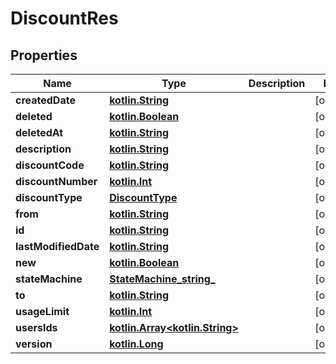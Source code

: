 # DiscountRes

## Properties
Name | Type | Description | Notes
------------ | ------------- | ------------- | -------------
**createdDate** | [**kotlin.String**](.md) |  |  [optional]
**deleted** | [**kotlin.Boolean**](.md) |  |  [optional]
**deletedAt** | [**kotlin.String**](.md) |  |  [optional]
**description** | [**kotlin.String**](.md) |  |  [optional]
**discountCode** | [**kotlin.String**](.md) |  |  [optional]
**discountNumber** | [**kotlin.Int**](.md) |  |  [optional]
**discountType** | [**DiscountType**](DiscountType.md) |  |  [optional]
**from** | [**kotlin.String**](.md) |  |  [optional]
**id** | [**kotlin.String**](.md) |  |  [optional]
**lastModifiedDate** | [**kotlin.String**](.md) |  |  [optional]
**new** | [**kotlin.Boolean**](.md) |  |  [optional]
**stateMachine** | [**StateMachine_string_**](StateMachine_string_.md) |  |  [optional]
**to** | [**kotlin.String**](.md) |  |  [optional]
**usageLimit** | [**kotlin.Int**](.md) |  |  [optional]
**usersIds** | [**kotlin.Array&lt;kotlin.String&gt;**](.md) |  |  [optional]
**version** | [**kotlin.Long**](.md) |  |  [optional]
